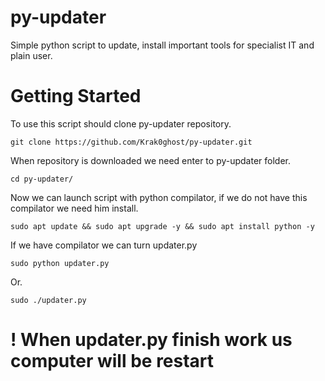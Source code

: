 # py-updater
Simple python script to update, install important tools for specialist IT and plain user.

# Getting Started

To use this script should clone py-updater repository.

```
git clone https://github.com/Krak0ghost/py-updater.git
```

When repository is downloaded we need enter to py-updater folder.

```
cd py-updater/
```

Now we can launch script with python compilator, if we do not have this compilator we need him install.

```
sudo apt update && sudo apt upgrade -y && sudo apt install python -y
```
If we have compilator we can turn updater.py

```
sudo python updater.py
```
Or.

```
sudo ./updater.py
```

# ! When updater.py finish work us computer will be restart
